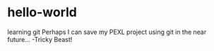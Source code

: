# hello-world
learning git
Perhaps I can save my PEXL project using git in the near future... -Tricky Beast!

